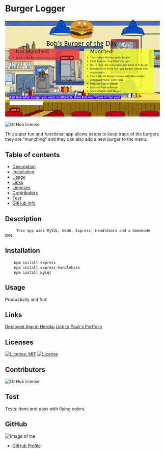 # **Burger Logger**
![](public/assets/img/cool.png)

![GitHub license](https://img.shields.io/badge/Made%20by-%40paulinalo22-blue)


This super fun and functional app allows peeps to keep track of the burgers they are "munching" and they can also add a new burger to the menu. 


## Table of contents

- [Description](#Description)
- [Installation](#Installation)
- [Usage](#Usage)
- [Links](#Links) 
- [Licenses](#Licenses)
- [Contributors](#Contributors)
- [Test](#Test)
- [GitHub Info](#GitHub) 


## Description
         This app uses MySQL, Node, Express, Handlebars and a homemade ORM. 

## Installation

        npm install express
        npm install express-handlebars
        npm install mysql

## Usage

Productivity and fun!

## Links

[Deployed App in Heroku](https://floating-falls-01477.herokuapp.com/)
[Link to Pauli's Portfolio](https://paulinalo22.github.io/new_improved_portfolio/)

## Licenses

[![License: MIT](https://img.shields.io/badge/License-MIT-yellow.svg)](https://opensource.org/licenses/MIT)
[![License](https://img.shields.io/badge/License-Apache%202.0-blue.svg)](https://opensource.org/licenses/Apache-2.0)

## Contributors

![GitHub license](https://img.shields.io/badge/Made%20by-%40paulinalo22-blue)

## Test

Tests: done and pass with flying colors.

## GitHub

![Image of me](https://avatars0.githubusercontent.com/u/62158203?v=4)
- [GitHub Profile](https://github.com/paulinalo22)


